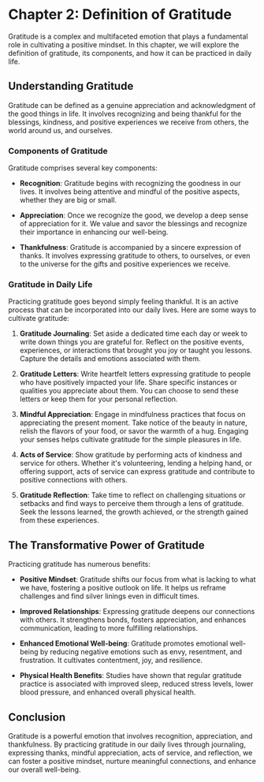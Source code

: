 Chapter 2: Definition of Gratitude
==================================

Gratitude is a complex and multifaceted emotion that plays a fundamental role in cultivating a positive mindset. In this chapter, we will explore the definition of gratitude, its components, and how it can be practiced in daily life.

Understanding Gratitude
-----------------------

Gratitude can be defined as a genuine appreciation and acknowledgment of the good things in life. It involves recognizing and being thankful for the blessings, kindness, and positive experiences we receive from others, the world around us, and ourselves.

### Components of Gratitude

Gratitude comprises several key components:

* **Recognition**: Gratitude begins with recognizing the goodness in our lives. It involves being attentive and mindful of the positive aspects, whether they are big or small.

* **Appreciation**: Once we recognize the good, we develop a deep sense of appreciation for it. We value and savor the blessings and recognize their importance in enhancing our well-being.

* **Thankfulness**: Gratitude is accompanied by a sincere expression of thanks. It involves expressing gratitude to others, to ourselves, or even to the universe for the gifts and positive experiences we receive.

### Gratitude in Daily Life

Practicing gratitude goes beyond simply feeling thankful. It is an active process that can be incorporated into our daily lives. Here are some ways to cultivate gratitude:

1. **Gratitude Journaling**: Set aside a dedicated time each day or week to write down things you are grateful for. Reflect on the positive events, experiences, or interactions that brought you joy or taught you lessons. Capture the details and emotions associated with them.

2. **Gratitude Letters**: Write heartfelt letters expressing gratitude to people who have positively impacted your life. Share specific instances or qualities you appreciate about them. You can choose to send these letters or keep them for your personal reflection.

3. **Mindful Appreciation**: Engage in mindfulness practices that focus on appreciating the present moment. Take notice of the beauty in nature, relish the flavors of your food, or savor the warmth of a hug. Engaging your senses helps cultivate gratitude for the simple pleasures in life.

4. **Acts of Service**: Show gratitude by performing acts of kindness and service for others. Whether it's volunteering, lending a helping hand, or offering support, acts of service can express gratitude and contribute to positive connections with others.

5. **Gratitude Reflection**: Take time to reflect on challenging situations or setbacks and find ways to perceive them through a lens of gratitude. Seek the lessons learned, the growth achieved, or the strength gained from these experiences.

The Transformative Power of Gratitude
-------------------------------------

Practicing gratitude has numerous benefits:

* **Positive Mindset**: Gratitude shifts our focus from what is lacking to what we have, fostering a positive outlook on life. It helps us reframe challenges and find silver linings even in difficult times.

* **Improved Relationships**: Expressing gratitude deepens our connections with others. It strengthens bonds, fosters appreciation, and enhances communication, leading to more fulfilling relationships.

* **Enhanced Emotional Well-being**: Gratitude promotes emotional well-being by reducing negative emotions such as envy, resentment, and frustration. It cultivates contentment, joy, and resilience.

* **Physical Health Benefits**: Studies have shown that regular gratitude practice is associated with improved sleep, reduced stress levels, lower blood pressure, and enhanced overall physical health.

Conclusion
----------

Gratitude is a powerful emotion that involves recognition, appreciation, and thankfulness. By practicing gratitude in our daily lives through journaling, expressing thanks, mindful appreciation, acts of service, and reflection, we can foster a positive mindset, nurture meaningful connections, and enhance our overall well-being.
